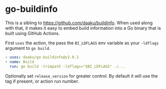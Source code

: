 go-buildinfo
============

This is a sibling to https://github.com/daaku/buildinfo. When used along with
that, it makes it easy to embed build information into a Go binary that is
built using GitHub Actions.

First `uses` the action, the pass the `BI_LDFLAGS` env variable as your
`-ldflags` argument to `go build`.

```yaml
- uses: daaku/go-buildinfo@v2.0.1
- name: Build
  run: go build -trimpath -ldflags="$BI_LDFLAGS" ./...
```

Optionally set `release_version` for greater control. By default it will use
the tag if present, or action run number.
